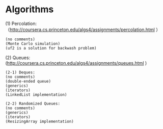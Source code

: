 # Algorithms

(1) Percolation:（http://coursera.cs.princeton.edu/algs4/assignments/percolation.html ）

    (no comments)
    (Monte Carlo simulation)
    (uf2 is a solution for backwash problem)

(2) Queues:(http://coursera.cs.princeton.edu/algs4/assignments/queues.html )

    (2-1) Deques:
    (no comments)
    (double-ended queue)
    (generics)
    (iterators)
    (LinkedList implementation)
  
    (2-2) Randomized Queues:
    (no comments)
    (generics)
    (iterators)
    (ResizingArray implementation)
 
